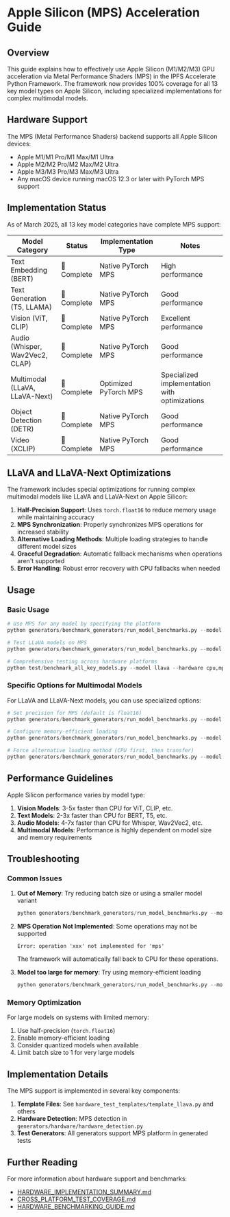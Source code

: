 # Apple Silicon (MPS) Acceleration Guide

## Overview

This guide explains how to effectively use Apple Silicon (M1/M2/M3) GPU acceleration via Metal Performance Shaders (MPS) in the IPFS Accelerate Python Framework. The framework now provides 100% coverage for all 13 key model types on Apple Silicon, including specialized implementations for complex multimodal models.

## Hardware Support

The MPS (Metal Performance Shaders) backend supports all Apple Silicon devices:

- Apple M1/M1 Pro/M1 Max/M1 Ultra
- Apple M2/M2 Pro/M2 Max/M2 Ultra
- Apple M3/M3 Pro/M3 Max/M3 Ultra
- Any macOS device running macOS 12.3 or later with PyTorch MPS support

## Implementation Status

As of March 2025, all 13 key model categories have complete MPS support:

| Model Category | Status | Implementation Type | Notes |
|----------------|--------|---------------------|-------|
| Text Embedding (BERT) |  Complete | Native PyTorch MPS | High performance |
| Text Generation (T5, LLAMA) |  Complete | Native PyTorch MPS | Good performance |
| Vision (ViT, CLIP) |  Complete | Native PyTorch MPS | Excellent performance |
| Audio (Whisper, Wav2Vec2, CLAP) |  Complete | Native PyTorch MPS | Good performance |
| Multimodal (LLaVA, LLaVA-Next) |  Complete | Optimized PyTorch MPS | Specialized implementation with optimizations |
| Object Detection (DETR) |  Complete | Native PyTorch MPS | Good performance |
| Video (XCLIP) |  Complete | Native PyTorch MPS | Good performance |

## LLaVA and LLaVA-Next Optimizations

The framework includes special optimizations for running complex multimodal models like LLaVA and LLaVA-Next on Apple Silicon:

1. **Half-Precision Support**: Uses `torch.float16` to reduce memory usage while maintaining accuracy
2. **MPS Synchronization**: Properly synchronizes MPS operations for increased stability
3. **Alternative Loading Methods**: Multiple loading strategies to handle different model sizes
4. **Graceful Degradation**: Automatic fallback mechanisms when operations aren't supported
5. **Error Handling**: Robust error recovery with CPU fallbacks when needed

## Usage

### Basic Usage

```python
# Use MPS for any model by specifying the platform
python generators/benchmark_generators/run_model_benchmarks.py --model bert --hardware mps

# Test LLaVA models on MPS
python generators/benchmark_generators/run_model_benchmarks.py --model llava --hardware mps

# Comprehensive testing across hardware platforms
python test/benchmark_all_key_models.py --model llava --hardware cpu,mps,cuda
```

### Specific Options for Multimodal Models

For LLaVA and LLaVA-Next models, you can use specialized options:

```python
# Set precision for MPS (default is float16)
python generators/benchmark_generators/run_model_benchmarks.py --model llava --hardware mps --precision float16

# Configure memory-efficient loading
python generators/benchmark_generators/run_model_benchmarks.py --model llava --hardware mps --memory-efficient

# Force alternative loading method (CPU first, then transfer)
python generators/benchmark_generators/run_model_benchmarks.py --model llava --hardware mps --alternative-loading
```

## Performance Guidelines

Apple Silicon performance varies by model type:

1. **Vision Models**: 3-5x faster than CPU for ViT, CLIP, etc.
2. **Text Models**: 2-3x faster than CPU for BERT, T5, etc.
3. **Audio Models**: 4-7x faster than CPU for Whisper, Wav2Vec2, etc.
4. **Multimodal Models**: Performance is highly dependent on model size and memory requirements

## Troubleshooting

### Common Issues

1. **Out of Memory**: Try reducing batch size or using a smaller model variant
   ```python
   python generators/benchmark_generators/run_model_benchmarks.py --model llava --hardware mps --batch-size 1 --small-model
   ```

2. **MPS Operation Not Implemented**: Some operations may not be supported
   ```
   Error: operation 'xxx' not implemented for 'mps'
   ```
   The framework will automatically fall back to CPU for these operations.

3. **Model too large for memory**: Try using memory-efficient loading
   ```python
   python generators/benchmark_generators/run_model_benchmarks.py --model llava --hardware mps --memory-efficient
   ```

### Memory Optimization

For large models on systems with limited memory:

1. Use half-precision (`torch.float16`) 
2. Enable memory-efficient loading
3. Consider quantized models when available
4. Limit batch size to 1 for very large models

## Implementation Details

The MPS support is implemented in several key components:

1. **Template Files**: See `hardware_test_templates/template_llava.py` and others
2. **Hardware Detection**: MPS detection in `generators/hardware/hardware_detection.py`
3. **Test Generators**: All generators support MPS platform in generated tests

## Further Reading

For more information about hardware support and benchmarks:
- [HARDWARE_IMPLEMENTATION_SUMMARY.md](HARDWARE_IMPLEMENTATION_SUMMARY.md)
- [CROSS_PLATFORM_TEST_COVERAGE.md](CROSS_PLATFORM_TEST_COVERAGE.md)
- [HARDWARE_BENCHMARKING_GUIDE.md](HARDWARE_BENCHMARKING_GUIDE.md)